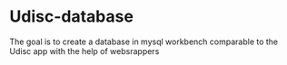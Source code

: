 # Udisc-database
The goal is to create a database in mysql workbench comparable to the Udisc app with the help of websrappers
